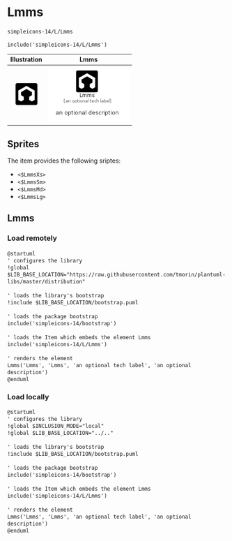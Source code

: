 # Lmms


```text
simpleicons-14/L/Lmms
```

```text
include('simpleicons-14/L/Lmms')
```



| Illustration | Lmms |
| :---: | :---: |
| ![illustration for Illustration](../../simpleicons-14/L/Lmms.png) | ![illustration for Lmms](../../simpleicons-14/L/Lmms.Local.png) |



## Sprites
The item provides the following sriptes:

- `<$LmmsXs>`
- `<$LmmsSm>`
- `<$LmmsMd>`
- `<$LmmsLg>`





## Lmms

### Load remotely
```plantuml
@startuml
' configures the library
!global $LIB_BASE_LOCATION="https://raw.githubusercontent.com/tmorin/plantuml-libs/master/distribution"

' loads the library's bootstrap
!include $LIB_BASE_LOCATION/bootstrap.puml

' loads the package bootstrap
include('simpleicons-14/bootstrap')

' loads the Item which embeds the element Lmms
include('simpleicons-14/L/Lmms')

' renders the element
Lmms('Lmms', 'Lmms', 'an optional tech label', 'an optional description')
@enduml
```

### Load locally
```plantuml
@startuml
' configures the library
!global $INCLUSION_MODE="local"
!global $LIB_BASE_LOCATION="../.."

' loads the library's bootstrap
!include $LIB_BASE_LOCATION/bootstrap.puml

' loads the package bootstrap
include('simpleicons-14/bootstrap')

' loads the Item which embeds the element Lmms
include('simpleicons-14/L/Lmms')

' renders the element
Lmms('Lmms', 'Lmms', 'an optional tech label', 'an optional description')
@enduml
```

